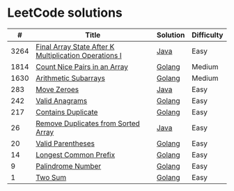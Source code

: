 # LeetCode solutions

| # | Title | Solution | Difficulty |
|---| ----- | -------- | ---------- |
| 3264 | [Final Array State After K Multiplication Operations I](https://leetcode.com/problems/final-array-state-after-k-multiplication-operations-i/?envType=daily-question&envId=2024-12-16) | [Java](/java/FinalArrayState.java) | Easy |
| 1814 | [Count Nice Pairs in an Array](https://leetcode.com/problems/count-nice-pairs-in-an-array) | [Golang](/golang/countNicePairs.go) | Medium |
| 1630 | [Arithmetic Subarrays](https://leetcode.com/problems/arithmetic-subarrays) | [Golang](/golang/arithmeticSubarrays.go) | Medium |
| 283 | [Move Zeroes](https://leetcode.com/problems/move-zeroes) | [Java](/java/MoveZeroes.java) | Easy |
| 242 | [Valid Anagrams](https://leetcode.com/problems/valid-anagram) | [Golang](/golang/isAnagram.go) | Easy |
| 217 | [Contains Duplicate](https://leetcode.com/problems/contains-duplicate) | [Golang](/golang/containsDuplicate.go) | Easy |
| 26 | [Remove Duplicates from Sorted Array](https://leetcode.com/problems/remove-duplicates-from-sorted-array) | [Java](/java/TwentySix.java) | Easy |
| 20 | [Valid Parentheses](https://leetcode.com/problems/valid-parentheses) | [Golang](/golang/validParentheses.go) | Easy |
| 14 | [Longest Common Prefix](https://leetcode.com/problems/longest-common-prefix) | [Golang](/golang/longestCommonPrefix.go) | Easy |
| 9 | [Palindrome Number](https://leetcode.com/problems/palindrome-number) | [Golang](/golang/palindromeNumber.go) | Easy |
| 1 | [Two Sum](https://leetcode.com/problems/two-sum) | [Golang](/golang/twoSum.go) | Easy |
